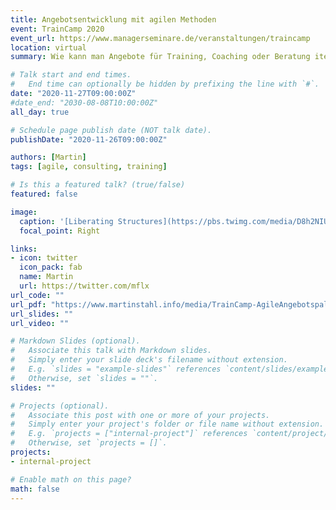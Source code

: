 ```yaml
---
title: Angebotsentwicklung mit agilen Methoden
event: TrainCamp 2020
event_url: https://www.managerseminare.de/veranstaltungen/traincamp
location: virtual	
summary: Wie kann man Angebote für Training, Coaching oder Beratung iterativ und hypothesenbasiert entwickeln? Einen Überblick über Vorgehen, Mindset und hilfreiche Modelle.

# Talk start and end times.
#   End time can optionally be hidden by prefixing the line with `#`.
date: "2020-11-27T09:00:00Z"
#date_end: "2030-08-08T10:00:00Z"
all_day: true

# Schedule page publish date (NOT talk date).
publishDate: "2020-11-26T09:00:00Z"

authors: [Martin]
tags: [agile, consulting, training]

# Is this a featured talk? (true/false)
featured: false

image:
  caption: '[Liberating Structures](https://pbs.twimg.com/media/D8h2NIUW4AAXmMY.jpg)'
  focal_point: Right

links:
- icon: twitter
  icon_pack: fab
  name: Martin
  url: https://twitter.com/mflx
url_code: ""
url_pdf: "https://www.martinstahl.info/media/TrainCamp-AgileAngebotspalette.pdf"
url_slides: ""
url_video: ""

# Markdown Slides (optional).
#   Associate this talk with Markdown slides.
#   Simply enter your slide deck's filename without extension.
#   E.g. `slides = "example-slides"` references `content/slides/example-slides.md`.
#   Otherwise, set `slides = ""`.
slides: ""

# Projects (optional).
#   Associate this post with one or more of your projects.
#   Simply enter your project's folder or file name without extension.
#   E.g. `projects = ["internal-project"]` references `content/project/deep-learning/index.md`.
#   Otherwise, set `projects = []`.
projects:
- internal-project

# Enable math on this page?
math: false
---
```



